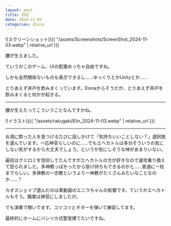 ```yaml
---
layout: post
title: 日記
date: 2024-11-03
categories: diary
---
```


![スクリーンショット]({{ "/assets/Screenshots/ScreenShot_2024-11-03.webp" | relative_url }})

腰が生えました。

ていうかこのゲーム、UIの配置めっちゃ自由ですね。

しかも全然関係ないものも表示できるし……ゆっくりとかUnityとか……

とりあえず井戸を飲みまくっています。Elonaからそうだが、とりあえず井戸を飲みまくると何かが起きる。

---

腰が生えたってこういうことなんですかね。

![イラスト]({{ "/assets/rakugaki/Elin_2024-11-03.webp" | relative_url }})

---

お酒に酔った人を見つけるたびに話しかけて「気持ちいいことしない？」選択肢を選んでいます。一応神官らしいのに……でもエヘカトルは多分そういうの気にしない気がするから大丈夫でしょう。というか気にしそうな神があまりいない。

最初はクミロミを信仰してたんですがエヘカトルの方が好きなので速攻乗り換えて怒られました。多神教っぽかったから掛け持ちもできるのかと……普通に一柱までらしい。多神教の一宗教というより一神教がたくさんみたいなことなのか……？

カオスシェイプ選んだのは某動画のエニラちゃんの影響です。ていうかエヘカトルもそう。職業は神官にしましたが。

でも演奏で稼いでます。コツコツとギターを弾いて練習してます。

最終的にホームにバシリカ式聖堂建てたいですね。
